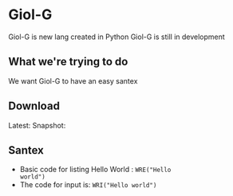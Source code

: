 # Giol-G
Giol-G is new lang created in Python
Giol-G is still in development
## What we're trying to do
We want Giol-G to have an easy santex
## Download
Latest: 
Snapshot:
<detalis>
  
## Santex
- Basic code for listing Hello World : <code>WRE("Hello world")</code>
- The code for input is: <code>WRI("Hello world")</code>
